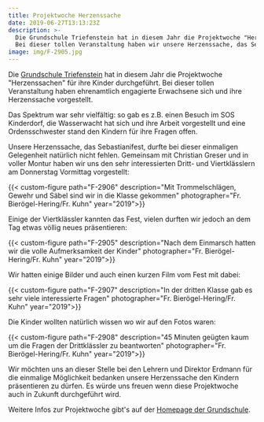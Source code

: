 ```yaml
---
title: Projektwoche Herzenssache
date: 2019-06-27T13:13:23Z
description: >-
  Die Grundschule Triefenstein hat in diesem Jahr die Projektwoche "Herzenssachen" für ihre Kinder durchgeführt.
  Bei dieser tollen Veranstaltung haben wir unsere Herzenssache, das Sebastinifest, vorgestellt.
image: img/F-2905.jpg
---
```


Die [Grundschule Triefenstein](http://www.grundschule-triefenstein.de) hat in diesem Jahr die Projektwoche "Herzenssachen" für ihre Kinder durchgeführt.
Bei dieser tollen Veranstaltung haben ehrenamtlich engagierte Erwachsene sich und ihre Herzenssache vorgestellt.

Das Spektrum war sehr vielfältig: so gab es z.B. einen Besuch im SOS Kinderdorf, die Wasserwacht hat sich und ihre Arbeit vorgestellt und eine Ordensschwester stand den Kindern für ihre Fragen offen.

Unsere Herzenssache, das Sebastianifest, durfte bei dieser einmaligen Gelegenheit natürlich nicht fehlen.
Gemeinsam mit Christian Greser und in voller Montur haben wir uns den sehr interessierten Dritt- und Viertklässlern am Donnerstag Vormittag vorgestellt:

{{< custom-figure path="F-2906" description="Mit Trommelschlägen, Gewehr und Säbel sind wir in die Klasse gekommen" photographer="Fr. Bierögel-Hering/Fr. Kuhn" year="2019">}}

Einige der Viertklässler kannten das Fest, vielen durften wir jedoch an dem Tag etwas völlig neues präsentieren:

{{< custom-figure path="F-2905" description="Nach dem Einmarsch hatten wir die volle Aufmerksamkeit der Kinder" photographer="Fr. Bierögel-Hering/Fr. Kuhn" year="2019">}}

Wir hatten einige Bilder und auch einen kurzen Film vom Fest mit dabei:

{{< custom-figure path="F-2907" description="In der dritten Klasse gab es sehr viele interessierte Fragen" photographer="Fr. Bierögel-Hering/Fr. Kuhn" year="2019">}}

Die Kinder wollten natürlich wissen wo wir auf den Fotos waren:

{{< custom-figure path="F-2908" description="45 Minuten geügten kaum um die Fragen der Drittklässler zu beantworten" photographer="Fr. Bierögel-Hering/Fr. Kuhn" year="2019">}}

Wir möchten uns an dieser Stelle bei den Lehrern und Direktor Erdmann für die einmalige Möglichkeit bedanken unsere Herzenssache den Kindern präsentieren zu dürfen.
Es würde uns freuen wenn diese Projektwoche auch in Zukunft durchgeführt wird.

Weitere Infos zur Projektwoche gibt's auf der [Homepage der Grundschule](http://www.grundschule-triefenstein.de/2019/06/27/donnerstag-projektwoche-herzenssachen/).
